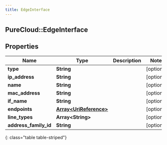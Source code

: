 ```yaml
---
title: EdgeInterface
---
```

## PureCloud::EdgeInterface

## Properties

|Name | Type | Description | Notes|
|------------ | ------------- | ------------- | -------------|
| **type** | **String** |  | [optional] |
| **ip_address** | **String** |  | [optional] |
| **name** | **String** |  | [optional] |
| **mac_address** | **String** |  | [optional] |
| **if_name** | **String** |  | [optional] |
| **endpoints** | [**Array&lt;UriReference&gt;**](UriReference.html) |  | [optional] |
| **line_types** | **Array&lt;String&gt;** |  | [optional] |
| **address_family_id** | **String** |  | [optional] |
{: class="table table-striped"}


